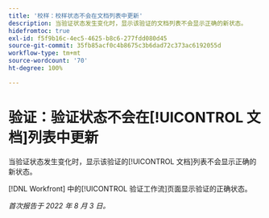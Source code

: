 ```yaml
---
title: '校样：校样状态不会在文档列表中更新'
description: 当验证状态发生变化时，显示该验证的文档列表不会显示正确的新状态。
hidefromtoc: true
exl-id: f5f9b16c-4ec5-4625-b8c6-277fdd080d45
source-git-commit: 35fb85acf0c4b8675c3b6dad72c373ac6192055d
workflow-type: tm+mt
source-wordcount: '70'
ht-degree: 100%

---
```


# 验证：验证状态不会在[!UICONTROL 文档]列表中更新

<!--Won't fix tab, article live by request-->

当验证状态发生变化时，显示该验证的[!UICONTROL 文档]列表不会显示正确的新状态。

[!DNL Workfront] 中的[!UICONTROL 验证工作流]页面显示验证的正确状态。

_首次报告于 2022 年 8 月 3 日。_
